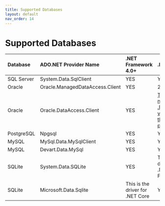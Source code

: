```yaml
---
title: Supported Databases
layout: default
nav_order: 14
---
```


# Supported Databases

|Database|ADO.NET Provider Name|.NET Framework 4.0+|.NET Core|
|:-----|:-----|:-----|:-----|
|SQL Server|System.Data.SqlClient|YES|YES|
|Oracle|Oracle.ManagedDataAccess.Client|YES|2.0+|
|Oracle|Oracle.DataAccess.Client|YES|[There will never be a .NET Core version of this provider](www.oracle.com/technetwork/topics/dotnet/tech-info/odpnet-dotnet-core-sod-3628981.pdf)|
|PostgreSQL|Npgsql|YES|YES|
|MySQL|MySql.Data.MySqlClient|YES|YES|
|MySQL|Devart.Data.MySql|YES|YES|
|SQLite|System.Data.SQLite|YES|This is the driver for .NET Framework|
|SQLite|Microsoft.Data.Sqlite|This is the driver for .NET Core|YES|